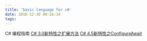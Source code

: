 ```yaml
---
title: 'basic language for c#'
date: 2016-12-30 00:16:14
tags:
---
```

C# 编程指南
[C# 3.0新特性之扩展方法](https://msdn.microsoft.com/zh-cn/library/bb383977.aspx)
[C# 4.5新特性之ConfigureAwait](https://msdn.microsoft.com/zh-cn/library/system.threading.tasks.task.configureawait(v=vs.110).aspx)